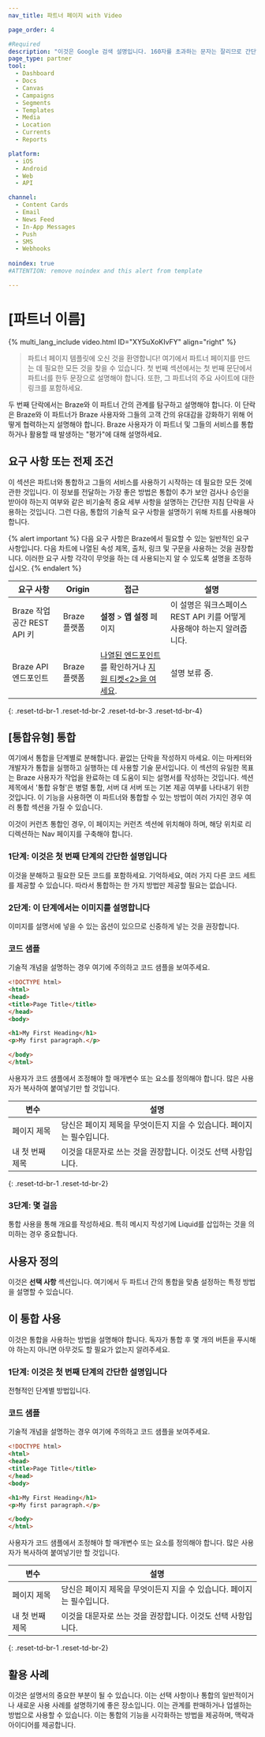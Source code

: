 ```yaml
---
nav_title: 파트너 페이지 with Video

page_order: 4

#Required
description: "이것은 Google 검색 설명입니다. 160자를 초과하는 문자는 잘리므로 간단히 유지하세요."
page_type: partner
tool:
  - Dashboard
  - Docs
  - Canvas
  - Campaigns
  - Segments
  - Templates
  - Media
  - Location
  - Currents
  - Reports

platform:
  - iOS
  - Android
  - Web
  - API

channel:
  - Content Cards
  - Email
  - News Feed
  - In-App Messages
  - Push
  - SMS
  - Webhooks
  
noindex: true
#ATTENTION: remove noindex and this alert from template

---
```


# \[파트너 이름]

{% multi_lang_include video.html ID="XY5uXoKIvFY" align="right" %}

> 파트너 페이지 템플릿에 오신 것을 환영합니다! 여기에서 파트너 페이지를 만드는 데 필요한 모든 것을 찾을 수 있습니다. 첫 번째 섹션에서는 첫 번째 문단에서 파트너를 한두 문장으로 설명해야 합니다. 또한, 그 파트너의 주요 사이트에 대한 링크를 포함하세요.

두 번째 단락에서는 Braze와 이 파트너 간의 관계를 탐구하고 설명해야 합니다. 이 단락은 Braze와 이 파트너가 Braze 사용자와 그들의 고객 간의 유대감을 강화하기 위해 어떻게 협력하는지 설명해야 합니다. Braze 사용자가 이 파트너 및 그들의 서비스를 통합하거나 활용할 때 발생하는 "평가"에 대해 설명하세요.

## 요구 사항 또는 전제 조건

이 섹션은 파트너와 통합하고 그들의 서비스를 사용하기 시작하는 데 필요한 모든 것에 관한 것입니다. 이 정보를 전달하는 가장 좋은 방법은 통합이 추가 보안 검사나 승인을 받아야 하는지 여부와 같은 비기술적 중요 세부 사항을 설명하는 간단한 지침 단락을 사용하는 것입니다. 그런 다음, 통합의 기술적 요구 사항을 설명하기 위해 차트를 사용해야 합니다.

{% alert important %}
다음 요구 사항은 Braze에서 필요할 수 있는 일반적인 요구 사항입니다. 다음 차트에 나열된 속성 제목, 출처, 링크 및 구문을 사용하는 것을 권장합니다. 이러한 요구 사항 각각이 무엇을 하는 데 사용되는지 알 수 있도록 설명을 조정하십시오.
{% endalert %}

| 요구 사항 | Origin | 접근 | 설명 |
|---|---|---|---|
|Braze 작업 공간 REST API 키 | Braze 플랫폼 | **설정** > **앱 설정** 페이지 | 이 설명은 워크스페이스 REST API 키를 어떻게 사용해야 하는지 알려줍니다. |
|Braze API 엔드포인트 | Braze 플랫폼 | [나열된 엔드포인트]({{site.baseurl}}/developer_guide/rest_api/basics/#endpoints)를 확인하거나 [지원 티켓<2>을 여세요]({{site.baseurl}}/braze_support/). | 설명 보류 중. |
{: .reset-td-br-1 .reset-td-br-2 .reset-td-br-3  .reset-td-br-4}

## \[통합유형] 통합

여기에서 통합을 단계별로 분해합니다. 끝없는 단락을 작성하지 마세요. 이는 마케터와 개발자가 통합을 실행하고 실행하는 데 사용할 기술 문서입니다. 이 섹션의 유일한 목표는 Braze 사용자가 작업을 완료하는 데 도움이 되는 설명서를 작성하는 것입니다. 섹션 제목에서 '통합 유형'은 병렬 통합, 서버 대 서버 또는 기본 제공 여부를 나타내기 위한 것입니다. 이 기능을 사용하면 이 파트너와 통합할 수 있는 방법이 여러 가지인 경우 여러 통합 섹션을 가질 수 있습니다.

이것이 커런츠 통합인 경우, 이 페이지는 커런츠 섹션에 위치해야 하며, 해당 위치로 리디렉션하는 Nav 페이지를 구축해야 합니다.

### 1단계: 이것은 첫 번째 단계의 간단한 설명입니다

이것을 분해하고 필요한 모든 코드를 포함하세요. 기억하세요, 여러 가지 다른 코드 세트를 제공할 수 있습니다. 따라서 통합하는 한 가지 방법만 제공할 필요는 없습니다.

### 2단계: 이 단계에서는 이미지를 설명합니다

이미지를 설명서에 넣을 수 있는 옵션이 있으므로 신중하게 넣는 것을 권장합니다.

### 코드 샘플

기술적 개념을 설명하는 경우 여기에 주의하고 코드 샘플을 보여주세요.

```html
<!DOCTYPE html>
<html>
<head>
<title>Page Title</title>
</head>
<body>

<h1>My First Heading</h1>
<p>My first paragraph.</p>

</body>
</html>
```

사용자가 코드 샘플에서 조정해야 할 매개변수 또는 요소를 정의해야 합니다. 많은 사용자가 복사하여 붙여넣기만 할 것입니다.

| 변수 | 설명 |
| -------- | ----------- |
| 페이지 제목 | 당신은 페이지 제목을 무엇이든지 지을 수 있습니다. 페이지는 필수입니다. |
| 내 첫 번째 제목 | 이것을 대문자로 쓰는 것을 권장합니다. 이것도 선택 사항입니다. |
{: .reset-td-br-1 .reset-td-br-2}


### 3단계: 몇 걸음

통합 사용을 통해 개요를 작성하세요. 특히 메시지 작성기에 Liquid를 삽입하는 것을 의미하는 경우 중요합니다.

## 사용자 정의

이것은 **선택 사항** 섹션입니다. 여기에서 두 파트너 간의 통합을 맞춤 설정하는 특정 방법을 설명할 수 있습니다.

## 이 통합 사용

이것은 통합을 사용하는 방법을 설명해야 합니다. 독자가 통합 후 몇 개의 버튼을 푸시해야 하는지 아니면 아무것도 할 필요가 없는지 알려주세요.

### 1단계: 이것은 첫 번째 단계의 간단한 설명입니다

전형적인 단계별 방법입니다.

### 코드 샘플

기술적 개념을 설명하는 경우 여기에 주의하고 코드 샘플을 보여주세요.

```html
<!DOCTYPE html>
<html>
<head>
<title>Page Title</title>
</head>
<body>

<h1>My First Heading</h1>
<p>My first paragraph.</p>

</body>
</html>
```

사용자가 코드 샘플에서 조정해야 할 매개변수 또는 요소를 정의해야 합니다. 많은 사용자가 복사하여 붙여넣기만 할 것입니다.

| 변수 | 설명 |
| -------- | ----------- |
| 페이지 제목 | 당신은 페이지 제목을 무엇이든지 지을 수 있습니다. 페이지는 필수입니다. |
| 내 첫 번째 제목 | 이것을 대문자로 쓰는 것을 권장합니다. 이것도 선택 사항입니다. |
{: .reset-td-br-1 .reset-td-br-2}


## 활용 사례

이것은 설명서의 중요한 부분이 될 수 있습니다. 이는 선택 사항이나 통합의 일반적이거나 새로운 사용 사례를 설명하기에 좋은 장소입니다. 이는 관계를 판매하거나 업셀하는 방법으로 사용할 수 있습니다. 이는 통합의 기능을 시각화하는 방법을 제공하며, 맥락과 아이디어를 제공합니다.
